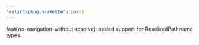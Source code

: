 ```yaml
---
'eslint-plugin-svelte': patch
---
```


feat(no-navigation-without-resolve): added support for ResolvedPathname types
